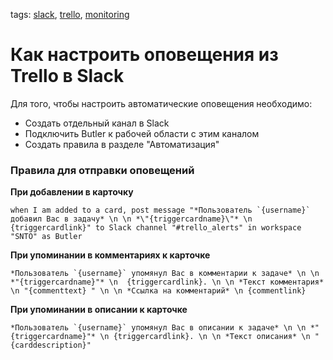 tags:
[slack](https://github.com/search?q=user%3Abaikulov+repo%3Abaikulov%2Finstructions+tags%3A+slack+in%3Afile&type=code),
[trello](https://github.com/search?q=user%3Abaikulov+repo%3Abaikulov%2Finstructions+tags%3A+trello+in%3Afile&type=code),
[monitoring](https://github.com/search?q=user%3Abaikulov+repo%3Abaikulov%2Finstructions+tags%3A+monitoring+in%3Afile&type=code)

# Как настроить оповещения из Trello в Slack 
Для того, чтобы настроить автоматические оповещения необходимо:
- Создать отдельный канал в Slack
- Подключить Butler к рабочей области с этим каналом
- Создать правила в разделе "Автоматизация"

### Правила для отправки оповещений

**При добавлении в карточку**
```
when I am added to a card, post message "*Пользователь `{username}` добавил Вас в задачу* \n \n *\"{triggercardname}\"* \n {triggercardlink}" to Slack channel "#trello_alerts" in workspace "SNTO" as Butler
```

**При упоминании в комментариях к карточке**
```
*Пользователь `{username}` упомянул Вас в комментарии к задаче* \n \n *"{triggercardname}"* \n  {triggercardlink}. \n \n *Текст комментария* \n "{commenttext} " \n \n *Ссылка на комментарий* \n {commentlink}
```

**При упоминании в описании к карточке**
```
*Пользователь `{username}` упомянул Вас в описании к задаче* \n \n *"{triggercardname}"* \n {triggercardlink}. \n \n *Текст описания* \n "{carddescription}"
```